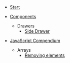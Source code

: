 <!-- docs/_sidebar.md -->

* [Start](/)
* [Components](components/_getting-started.md)
    * Drawers
         * [Side Drawer](components/side-drawer.md)

* [JavaScript Compendium](javascript-compendium/_getting-started.md)
    * Arrays
        * [Removing elements](javascript-compendium/array-removing-elements.md)

